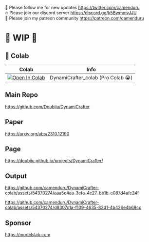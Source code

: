 🐣 Please follow me for new updates https://twitter.com/camenduru <br />
🔥 Please join our discord server https://discord.gg/k5BwmmvJJU <br />
🥳 Please join my patreon community https://patreon.com/camenduru <br />

# 🚦 WIP 🚦

## 🦒 Colab

| Colab | Info
| --- | --- |
[![Open In Colab](https://colab.research.google.com/assets/colab-badge.svg)](https://colab.research.google.com/github/camenduru/DynamiCrafter-colab/blob/main/DynamiCrafter_colab.ipynb) | DynamiCrafter_colab (Pro Colab 😭)

## Main Repo
https://github.com/Doubiiu/DynamiCrafter

## Paper
https://arxiv.org/abs/2310.12190

## Page
https://doubiiu.github.io/projects/DynamiCrafter/

## Output

https://github.com/camenduru/DynamiCrafter-colab/assets/54370274/aaa5e4aa-3efa-4e27-bb1b-e087d4afc24f

https://github.com/camenduru/DynamiCrafter-colab/assets/54370274/d8307c1a-f109-4635-82d1-4b426e4b69cc

## Sponsor
https://modelslab.com
